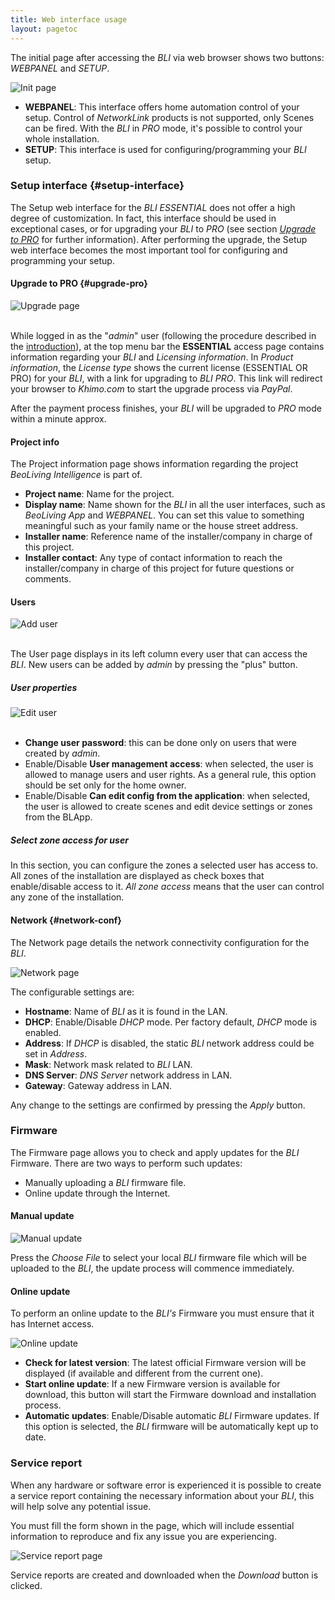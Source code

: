 ```yaml
---
title: Web interface usage
layout: pagetoc
---
```


The initial page after accessing the _BLI_ via web browser shows two buttons: _WEBPANEL_ and _SETUP_.

<div class="text-center">
  <img src="../pictures/bli-advanced-user-guide/init-page.png" class="img-fluid img-thumbnail" alt="Init page"/>
</div>

+ **WEBPANEL**: This interface offers home automation control of your setup. Control of _NetworkLink_ products is not supported, only Scenes can be fired. With the _BLI_ in _PRO_ mode, it's possible to control your whole installation.
+ **SETUP**: This interface is used for configuring/programming your _BLI_ setup.

### Setup interface {#setup-interface}

The Setup web interface for the _BLI ESSENTIAL_ does not offer a high degree of customization. In fact, this interface should be used in exceptional cases, or for upgrading your _BLI_ to _PRO_ (see section [*Upgrade to PRO*](#upgrade-pro) for further information). After performing the upgrade, the Setup web interface becomes the most important tool for configuring and programming your setup.


#### Upgrade to PRO {#upgrade-pro}

<div class="text-center">
  <img src="../pictures/bli-advanced-user-guide/upgrade.png" class="img-fluid" alt="Upgrade page"/>
</div>
<br>

While logged in as the "_admin_" user (following the procedure described in the [introduction](../bli_advanced_user_guide/#introduction)), at the top menu bar the **ESSENTIAL** access page contains information regarding your _BLI_ and _Licensing information_.
In _Product information_, the _License type_ shows the current license (ESSENTIAL OR PRO) for your _BLI_, with a link for upgrading to _BLI PRO_. This link will redirect your browser to *Khimo.com* to start the upgrade process via _PayPal_.

After the payment process finishes, your _BLI_ will be upgraded to _PRO_ mode within a minute approx.

#### Project info

<!--
<div class="text-center">
  <img src="pictures/bli-advanced-user-guide/project-info.png" class="img-fluid" alt="Project Info"/>
</div>
<br>
-->

The Project information page shows information regarding the project _BeoLiving Intelligence_ is part of.

+ **Project name**: Name for the project.
+ **Display name**: Name shown for the _BLI_ in all the user interfaces, such as _BeoLiving App_ and _WEBPANEL_. You can set this value to something meaningful such as your family name or the house street address.
+ **Installer name**: Reference name of the installer/company in charge of this project.
+ **Installer contact**: Any type of contact information to reach the installer/company in charge of this project for future questions or comments.

#### Users

<div class="text-center">
  <img src="../pictures/bli-advanced-user-guide/add-user.png" class="img-fluid" alt="Add user"/>
</div>
<br>

The User page displays in its left column every user that can access the _BLI_. New users can be added by _admin_ by pressing the "plus" button.

##### User properties

<div class="text-center">
  <img src="../pictures/bli-advanced-user-guide/edit-user.png" class="img-fluid" alt="Edit user"/>
</div>
<br>

+ **Change user password**: this can be done only on users that were created by _admin_.
+ Enable/Disable **User management access**: when selected, the user is allowed to manage users and user rights. As a general rule, this option should be set only for the home owner.
+ Enable/Disable **Can edit config from the application**: when selected, the user is allowed to create scenes and edit device settings or zones from the BLApp.

##### Select zone access for user

In this section, you can configure the zones a selected user has access to. All zones of the installation are displayed as check boxes that enable/disable access to it. _All zone access_ means that the user can control any zone of the installation.

#### Network {#network-conf}

The Network page details the network connectivity configuration for the _BLI_.

<img src="../pictures/bli-advanced-user-guide/network.png" class="img-fluid" alt="Network page"/>

The configurable settings are:

+ **Hostname**: Name of _BLI_ as it is found in the LAN.
+ **DHCP**: Enable/Disable _DHCP_ mode. Per factory default, _DHCP_ mode is enabled.
+ **Address**: If _DHCP_ is disabled, the static _BLI_ network address could be set in _Address_.
+ **Mask**: Network mask related to _BLI_ LAN.
+ **DNS Server**: _DNS Server_ network address in LAN.
+ **Gateway**: Gateway address in LAN.

Any change to the settings are confirmed by pressing the _Apply_ button.

### Firmware

The Firmware page allows you to check and apply updates for the _BLI_ Firmware. There are two ways to perform such updates:

+ Manually uploading a _BLI_ firmware file.
+ Online update through the Internet. 

#### Manual update

<img src="../pictures/bli-advanced-user-guide/manual-update.png" class="img-fluid" alt="Manual update"/>
<br>

Press the _Choose File_ to select your local _BLI_ firmware file which will be uploaded to the _BLI_, the update process will commence immediately.

#### Online update

To perform an online update to the _BLI's_ Firmware you must ensure that it has Internet access.

<img src="../pictures/bli-advanced-user-guide/online-update.png" class="img-fluid" alt="Online update"/>
<br>

+ **Check for latest version**: The latest official Firmware version will be displayed (if available and different from the current one).
+ **Start online update**: If a new Firmware version is available for download, this button will start the Firmware download and installation process.
+ **Automatic updates**: Enable/Disable automatic _BLI_ Firmware updates. If this option is selected, the _BLI_ firmware will be automatically kept up to date.

### Service report

When any hardware or software error is experienced it is possible to create a service report containing the necessary information about your _BLI_, this will help solve any potential issue.

You must fill the form shown in the page, which will include essential information to reproduce and fix any issue you are experiencing.

<img src="../pictures/bli-advanced-user-guide/service-report.png" class="img-fluid" alt="Service report page"/>

Service reports are created and downloaded when the _Download_ button is clicked.
